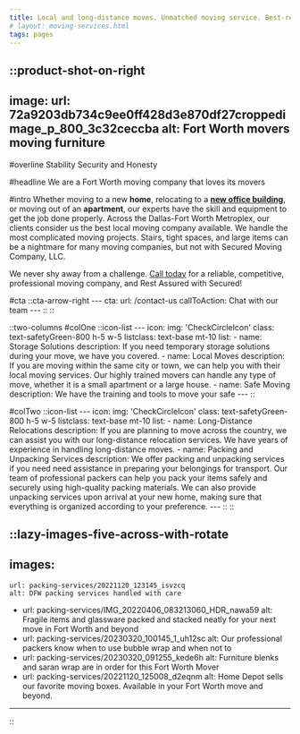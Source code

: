 ```yaml
---
title: Local and long-distance moves. Unmatched moving service. Best-reviewed moving company in DFW. Professional and hard-working movers. We're the Fort Worth moving company for you.
# layout: moving-services.html
tags: pages
---
```

::product-shot-on-right
---
image:
    url: 72a9203db734c9ee0ff428d3e870df27croppedimage_p_800_3c32ceccba
    alt: Fort Worth movers moving furniture
---
#overline
Stability Security and Honesty

#headline
We are a Fort Worth moving company that loves its movers

#intro
Whether moving to a new **home**, relocating to a **[new office building](/service-area/commercial-moving)**, or moving out of an **apartment**, our experts have the skill and equipment to get the job done properly. Across the Dallas-Fort Worth Metroplex, our clients consider us the best local moving company available. We handle the most complicated moving projects. Stairs, tight spaces, and large items can be a nightmare for many moving companies, but not with Secured Moving Company, LLC.

We never shy away from a challenge. [Call today](tel:817-812‑6176) for a reliable, competitive, professional moving company, and Rest Assured with Secured!


#cta
    ::cta-arrow-right
    ---
    cta:
        url: /contact-us
        callToAction: Chat with our team
    ---
    ::
::


::two-columns
#colOne
    ::icon-list
    ---
    icon:
        img: 'CheckCircleIcon'
        class: text-safetyGreen-800 h-5 w-5
    listclass: text-base mt-10
    list:
        -
            name: Storage Solutions
            description: If you need temporary storage solutions during your move, we have you covered.
        - 
            name: Local Moves
            description: If you are moving within the same city or town, we can help you with their local moving services. Our highly trained movers can handle any type of move, whether it is a small apartment or a large house.
        -
            name: Safe Moving
            description: We have the training and tools to move your safe
    ---
    ::

#colTwo
    ::icon-list
    ---
    icon:
        img: 'CheckCircleIcon'
        class: text-safetyGreen-800 h-5 w-5
    listclass: text-base mt-10
    list:
        - 
            name: Long-Distance Relocations
            description: If you are planning to move across the country, we can assist you with our long-distance relocation services. We have years of experience in handling long-distance moves.
        - 
            name: Packing and Unpacking Services
            description: We offer packing and unpacking services if you need need assistance in preparing your belongings for transport. Our team of professional packers can help you pack your items safely and securely using high-quality packing materials. We can also provide unpacking services upon arrival at your new home, making sure that everything is organized according to your preference.
    ---
    ::
::

::lazy-images-five-across-with-rotate
---
images:
  -
    url: packing-services/20221120_123145_isvzcq
    alt: DFW packing services handled with care
  -
    url: packing-services/IMG_20220406_083213060_HDR_nawa59
    alt: Fragile items and glassware packed and stacked neatly for your next move in Fort Worth and beyond
  -
    url: packing-services/20230320_100145_1_uh12sc
    alt: Our professional packers know when to use bubble wrap and when not to
  -
    url: packing-services/20230320_091255_kede6h
    alt: Furniture blenks and saran wrap are in order for this Fort Worth Mover
  -
    url: packing-services/20221120_125008_d2eqnm
    alt: Home Depot sells our favorite moving boxes. Available in your Fort Worth move and beyond.
---
::